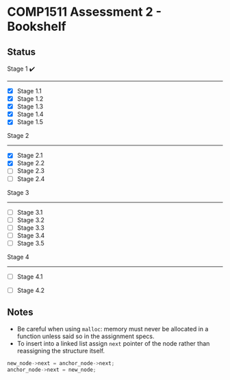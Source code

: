 COMP1511 Assessment 2 - Bookshelf
=================================


Status
------

Stage 1 :heavy_check_mark:

______________

- [x] Stage 1.1
- [x] Stage 1.2
- [x] Stage 1.3
- [x] Stage 1.4
- [x] Stage 1.5

Stage 2

______________

- [x] Stage 2.1
- [x] Stage 2.2
- [ ] Stage 2.3
- [ ] Stage 2.4

Stage 3

______________

- [ ] Stage 3.1
- [ ] Stage 3.2
- [ ] Stage 3.3
- [ ] Stage 3.4
- [ ] Stage 3.5

Stage 4

______________

- [ ] Stage 4.1
- [ ] Stage 4.2


Notes
-----
- Be careful when using `malloc`: memory must never be allocated in a function
unless said so in the assignment specs.
- To insert into a linked list assign  `next` pointer of the node rather than
reassigning the structure itself.

```c
new_node->next = anchor_node->next;
anchor_node->next = new_node;
```
